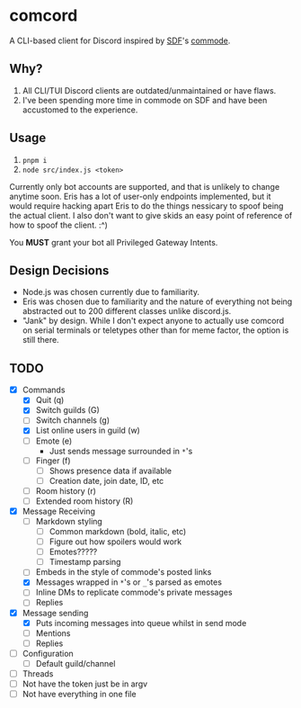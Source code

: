 # comcord
A CLI-based client for Discord inspired by [SDF](https://sdf.org)'s [commode](https://sdf.org/?tutorials/comnotirc).

## Why?
1. All CLI/TUI Discord clients are outdated/unmaintained or have flaws.
2. I've been spending more time in commode on SDF and have been accustomed to the experience.

## Usage
1. `pnpm i`
2. `node src/index.js <token>`

Currently only bot accounts are supported, and that is unlikely to change anytime soon.
Eris has a lot of user-only endpoints implemented, but it would require hacking apart Eris to do the things nessicary to spoof being the actual client.
I also don't want to give skids an easy point of reference of how to spoof the client. :^)

You **MUST** grant your bot all Privileged Gateway Intents.

## Design Decisions
* Node.js was chosen currently due to familiarity.
* Eris was chosen due to familiarity and the nature of everything not being abstracted out to 200 different classes unlike discord.js.
* "Jank" by design. While I don't expect anyone to actually use comcord on serial terminals or teletypes other than for meme factor, the option is still there.

## TODO
- [x] Commands
  - [x] Quit (q)
  - [x] Switch guilds (G)
  - [ ] Switch channels (g)
  - [x] List online users in guild (w)
  - [ ] Emote (e)
    - Just sends message surrounded in `*`'s
  - [ ] Finger (f)
    - [ ] Shows presence data if available
    - [ ] Creation date, join date, ID, etc
  - [ ] Room history (r)
  - [ ] Extended room history (R)
- [x] Message Receiving
  - [ ] Markdown styling
    - [ ] Common markdown (bold, italic, etc)
    - [ ] Figure out how spoilers would work
    - [ ] Emotes?????
    - [ ] Timestamp parsing
  - [ ] Embeds in the style of commode's posted links
  - [x] Messages wrapped in `*`'s or `_`'s parsed as emotes
  - [ ] Inline DMs to replicate commode's private messages
  - [ ] Replies
- [x] Message sending
  - [x] Puts incoming messages into queue whilst in send mode
  - [ ] Mentions
  - [ ] Replies
- [ ] Configuration
  - [ ] Default guild/channel
- [ ] Threads
- [ ] Not have the token just be in argv
- [ ] Not have everything in one file
